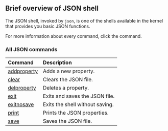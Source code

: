 ## Brief overview of JSON shell

The JSON shell, invoked by `json`, is one of the shells available in the kernel that provides you basic JSON functions.

For more information about every command, click the command.

### All JSON commands

| Command                                                     | Description
|:------------------------------------------------------------|:------------
| [addproperty](commands/json/KS-JSON-Command-addproperty.md) | Adds a new property.
| [clear](commands/json/KS-JSON-Command-clear.md)             | Clears the JSON file.
| [delproperty](commands/json/KS-JSON-Command-delproperty.md) | Deletes a property.
| [exit](commands/json/KS-JSON-Command-exit.md)               | Exits and saves the JSON file.
| [exitnosave](commands/json/KS-JSON-Command-exitnosave.md)   | Exits the shell without saving.
| [print](commands/json/KS-JSON-Command-print.md)             | Prints the JSON properties.
| [save](commands/json/KS-JSON-Command-save.md)               | Saves the JSON file.
